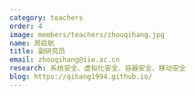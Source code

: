 ```yaml
---
category: teachers
order: 4
image: members/teachers/zhouqihang.jpg
name: 周启航
title: 副研究员
email: zhouqihang@iie.ac.cn
research: 系统安全、虚拟化安全、容器安全、移动安全
blog: https://qihang1994.github.io/
---
```

